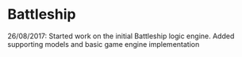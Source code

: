# Battleship

26/08/2017: Started work on the initial Battleship logic engine. Added supporting models and basic game engine implementation
